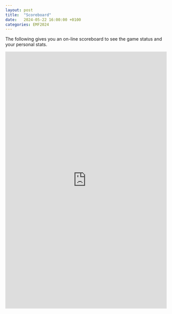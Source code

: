```yaml
---
layout: post
title:  "Scoreboard"
date:   2024-05-22 16:00:00 +0100
categories: EMF2024
---
```

The following gives you an on-line scoreboard to see the game status and your personal stats.

<iframe src="https://scores.gen.polyb.io/public/dashboard/f253d082-9a04-401e-9750-b74044706cf4" frameborder="0" width="100%" height="800" allowtransparency></iframe>

